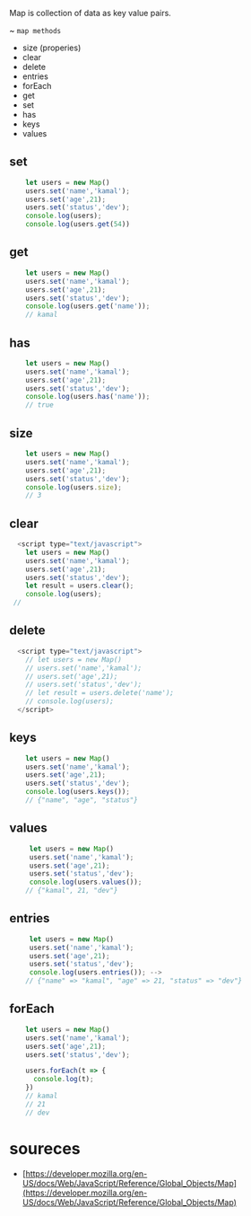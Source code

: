 

Map is collection of data as key value pairs.

~ `map methods`

* size (properies)
* clear
* delete
* entries
* forEach
* get
* set
* has
* keys
* values

## set

```js
    let users = new Map()
    users.set('name','kamal');
    users.set('age',21);
    users.set('status','dev');
    console.log(users);
    console.log(users.get(54))
```

## get

```js
    let users = new Map()
    users.set('name','kamal');
    users.set('age',21);
    users.set('status','dev');
    console.log(users.get('name'));
    // kamal
```

## has

```js
    let users = new Map()
    users.set('name','kamal');
    users.set('age',21);
    users.set('status','dev');
    console.log(users.has('name'));
    // true
```

## size
```js
    let users = new Map()
    users.set('name','kamal');
    users.set('age',21);
    users.set('status','dev');
    console.log(users.size);
    // 3
```

## clear

```js
  <script type="text/javascript">
    let users = new Map()
    users.set('name','kamal');
    users.set('age',21);
    users.set('status','dev');
    let result = users.clear();
    console.log(users);
 //
```
## delete

```js
  <script type="text/javascript">
    // let users = new Map()
    // users.set('name','kamal');
    // users.set('age',21);
    // users.set('status','dev');
    // let result = users.delete('name');
    // console.log(users);
  </script>
```



## keys

```js
    let users = new Map()
    users.set('name','kamal');
    users.set('age',21);
    users.set('status','dev');
    console.log(users.keys());
    // {"name", "age", "status"}
```

## values

```js
     let users = new Map()
     users.set('name','kamal');
     users.set('age',21);
     users.set('status','dev');
     console.log(users.values());
    // {"kamal", 21, "dev"}
```

## entries

```js
     let users = new Map()
     users.set('name','kamal');
     users.set('age',21);
     users.set('status','dev');
     console.log(users.entries()); -->
    // {"name" => "kamal", "age" => 21, "status" => "dev"}
```
## forEach

```js
    let users = new Map()
    users.set('name','kamal');
    users.set('age',21);
    users.set('status','dev');

    users.forEach(t => {
      console.log(t);
    })
    // kamal
    // 21
    // dev
```

# soureces

* [https://developer.mozilla.org/en-US/docs/Web/JavaScript/Reference/Global_Objects/Map](https://developer.mozilla.org/en-US/docs/Web/JavaScript/Reference/Global_Objects/Map)
